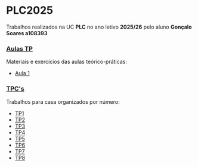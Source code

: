 # PLC2025
Trabalhos realizados na UC **PLC** no ano letivo **2025/26** pelo aluno **Gonçalo Soares a108393**

### [Aulas TP](./Aulas%20tp/)
Materiais e exercícios das aulas teórico-práticas:
- [Aula 1](./Aulas%20tp/aula1/)

### [TPC's](./TPC'S/)
Trabalhos para casa organizados por número:
- [TP1](./TPC'S/TP1/) 
- [TP2](./TPC'S/TP2/)
- [TP3](./TPC'S/TP3/)
- [TP4](./TPC'S/TP4/)
- [TP5](./TPC'S/TP5/)
- [TP6](./TPC'S/TP6/)
- [TP7](./TPC'S/TP7/)
- [TP8](./TPC'S/TP8/)
